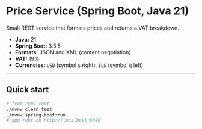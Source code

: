 # Price Service (Spring Boot, Java 21)

Small REST service that formats prices and returns a VAT breakdown.

- **Java:** 21
- **Spring Boot:** 3.5.5
- **Formats:** JSON and XML (content negotiation)
- **VAT:** 19%
- **Currencies:** `USD` (symbol `$` right), `ILS` (symbol `₪` left)

---

## Quick start

```bash
# from repo root
./mvnw clean test
./mvnw spring-boot:run
# app runs on http://localhost:8080
